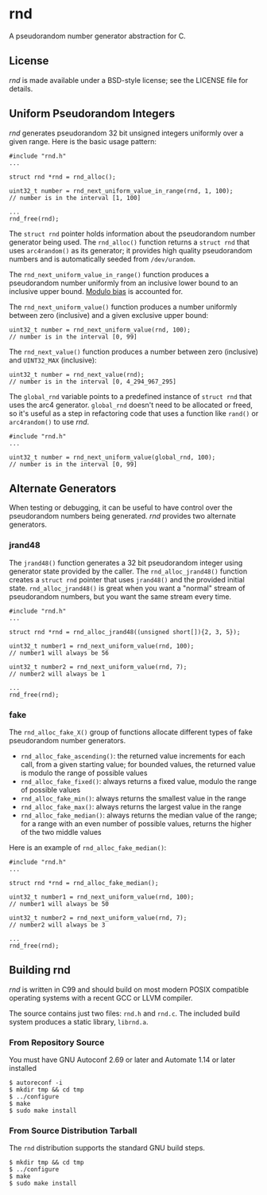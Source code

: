 rnd
===

A pseudorandom number generator abstraction for C.


License
-------
_rnd_ is made available under a BSD-style license; see the LICENSE file for 
details.


Uniform Pseudorandom Integers
-----------------------------
_rnd_ generates pseudorandom 32 bit unsigned integers uniformly over a given 
range.  Here is the basic usage pattern:

    #include "rnd.h"
    ...
    
    struct rnd *rnd = rnd_alloc();
    
    uint32_t number = rnd_next_uniform_value_in_range(rnd, 1, 100);
    // number is in the interval [1, 100]
    
    ...
    rnd_free(rnd);

The `struct rnd` pointer holds information about the pseudorandom number 
generator being used.  The `rnd_alloc()` function returns a `struct rnd` that 
uses `arc4random()` as its generator; it provides high quality pseudorandom 
numbers and is automatically seeded from `/dev/urandom`.

The `rnd_next_uniform_value_in_range()` function produces a pseudorandom number 
uniformly from an inclusive lower bound to an inclusive upper bound.
[Modulo bias][1] is accounted for.

The `rnd_next_uniform_value()` function produces a number uniformly between 
zero (inclusive) and a given exclusive upper bound:

    uint32_t number = rnd_next_uniform_value(rnd, 100);
    // number is in the interval [0, 99]

The `rnd_next_value()` function produces a number between zero (inclusive) and 
`UINT32_MAX` (inclusive):

    uint32_t number = rnd_next_value(rnd);
    // number is in the interval [0, 4_294_967_295]

The `global_rnd` variable points to a predefined instance of `struct rnd` that
uses the arc4 generator.  `global_rnd` doesn't need to be allocated or freed,
so it's useful as a step in refactoring code that uses a function like `rand()`
or `arc4random()` to use _rnd_.

    #include "rnd.h"
    ...

    uint32_t number = rnd_next_uniform_value(global_rnd, 100);
    // number is in the interval [0, 99]


Alternate Generators
--------------------
When testing or debugging, it can be useful to have control over the 
pseudorandom numbers being generated.  _rnd_ provides two alternate generators.


### jrand48

The `jrand48()` function generates a 32 bit pseudorandom integer using 
generator state provided by the caller.  The `rnd_alloc_jrand48()` function
creates a `struct rnd` pointer that uses `jrand48()` and the provided initial 
state.  `rnd_alloc_jrand48()` is great when you want a "normal" stream of
pseudorandom numbers, but you want the same stream every time.

    #include "rnd.h"
    ...

    struct rnd *rnd = rnd_alloc_jrand48((unsigned short[]){2, 3, 5});

    uint32_t number1 = rnd_next_uniform_value(rnd, 100);
    // number1 will always be 56

    uint32_t number2 = rnd_next_uniform_value(rnd, 7);
    // number2 will always be 1

    ...
    rnd_free(rnd);


### fake

The `rnd_alloc_fake_X()` group of functions allocate different types of fake
pseudorandom number generators.

- `rnd_alloc_fake_ascending()`: the returned value increments for each call, 
    from a given starting value; for bounded values, the returned value
    is modulo the range of possible values
- `rnd_alloc_fake_fixed()`: always returns a fixed value, modulo the range of
    possible values
- `rnd_alloc_fake_min()`: always returns the smallest value in the range
- `rnd_alloc_fake_max()`: always returns the largest value in the range
- `rnd_alloc_fake_median()`: always returns the median value of the range;
    for a range with an even number of possible values, returns the higher of
    the two middle values

Here is an example of `rnd_alloc_fake_median()`:

    #include "rnd.h"
    ...

    struct rnd *rnd = rnd_alloc_fake_median();

    uint32_t number1 = rnd_next_uniform_value(rnd, 100);
    // number1 will always be 50

    uint32_t number2 = rnd_next_uniform_value(rnd, 7);
    // number2 will always be 3

    ...
    rnd_free(rnd);


Building rnd
------------

_rnd_ is written in C99 and should build on most modern POSIX compatible
operating systems with a recent GCC or LLVM compiler.

The source contains just two files: `rnd.h` and `rnd.c`. 
The included build system produces a static library, `librnd.a`.

### From Repository Source

You must have GNU Autoconf 2.69 or later and Automate 1.14 or later installed

    $ autoreconf -i
    $ mkdir tmp && cd tmp
    $ ../configure
    $ make
    $ sudo make install

### From Source Distribution Tarball

The `rnd` distribution supports the standard GNU build steps.

    $ mkdir tmp && cd tmp
    $ ../configure
    $ make
    $ sudo make install




[1]: https://en.wikipedia.org/wiki/Fisher–Yates_shuffle#Modulo_bias
